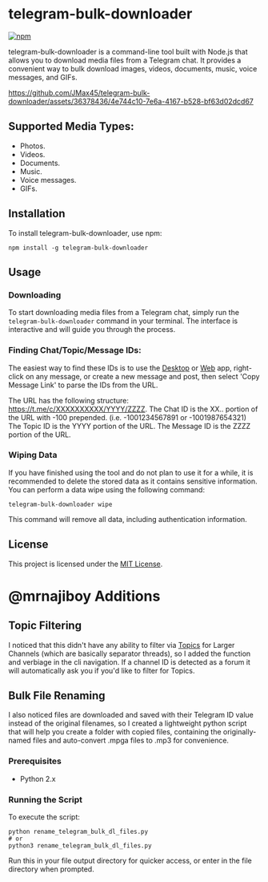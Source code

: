 # telegram-bulk-downloader

[![npm](https://img.shields.io/npm/v/telegram-bulk-downloader?logo=npm)](https://www.npmjs.com/package/telegram-bulk-downloader)

telegram-bulk-downloader is a command-line tool built with Node.js that allows you to download media files from a Telegram chat. It provides a convenient way to bulk download images, videos, documents, music, voice messages, and GIFs.

https://github.com/JMax45/telegram-bulk-downloader/assets/36378436/4e744c10-7e6a-4167-b528-bf63d02dcd67

## Supported Media Types:

- Photos.
- Videos.
- Documents.
- Music.
- Voice messages.
- GIFs.

## Installation

To install telegram-bulk-downloader, use npm:

```shell
npm install -g telegram-bulk-downloader
```

## Usage

### Downloading

To start downloading media files from a Telegram chat, simply run the `telegram-bulk-downloader` command in your terminal. The interface is interactive and will guide you through the process.

### Finding Chat/Topic/Message IDs:
The easiest way to find these IDs is to use the [Desktop](https://desktop.telegram.org/) or [Web](https://web.telegram.org/) app, right-click on any message, or create a new message and post, then select 'Copy Message Link' to parse the IDs from the URL. 

The URL has the following structure: https://t.me/c/XXXXXXXXXX/YYYY/ZZZZ.
The Chat ID is the XX.. portion of the URL with -100 prepended. (i.e. -1001234567891 or -1001987654321)
The Topic ID is the YYYY portion of the URL.
The Message ID is the ZZZZ portion of the URL.


### Wiping Data

If you have finished using the tool and do not plan to use it for a while, it is recommended to delete the stored data as it contains sensitive information. You can perform a data wipe using the following command:

```shell
telegram-bulk-downloader wipe
```

This command will remove all data, including authentication information.

## License

This project is licensed under the [MIT License](LICENSE).

# @mrnajiboy Additions

## Topic Filtering 
I noticed that this didn't have any ability to filter via [Topics](https://telegram.org/blog/topics-in-groups-collectible-usernames) for Larger Channels (which are basically separator threads), so I added the function and verbiage in the cli navigation. If a channel ID is detected as a forum it will automatically ask you if you'd like to filter for Topics.

## Bulk File Renaming
I also noticed files are downloaded and saved with their Telegram ID value instead of the original filenames, so I created a lightweight python script that will help you create a folder with copied files, containing the originally-named files and auto-convert .mpga files to .mp3 for convenience.

### Prerequisites
- Python 2.x

### Running the Script
To execute the script:

```shell
python rename_telegram_bulk_dl_files.py
# or
python3 rename_telegram_bulk_dl_files.py
```
Run this in your file output directory for quicker access, or enter in the file directory when prompted.
